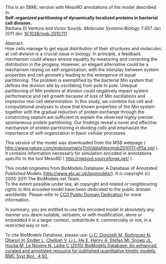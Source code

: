 

This is an SBML version with MesoRD annotations of the model described in:  
**Self-organized partitioning of dynamically localized proteins in bacterial cell division.**   
Barbara Di Ventura and Victor Sourjik. _Molecular Systems Biology_ 7:457 Jan
2011 doi: [10.1038/msb.2010.111](http://dx.doi.org/10.1038/msb.2010.111)

Abstract:  
How cells manage to get equal distribution of their structures and molecules
at cell division is a crucial issue in biology. In principle, a feedback
mechanism could always ensure equality by measuring and correcting the
distribution in the progeny. However, an elegant alternative could be a
mechanism relying on self-organization, with the interplay between system
properties and cell geometry leading to the emergence of equal partitioning.
The problem is exemplified by the bacterial Min system that defines the
division site by oscillating from pole to pole. Unequal partitioning of Min
proteins at division could negatively impact system performance and cell
growth because of loss of Min oscillations and imprecise mid-cell
determination. In this study, we combine live cell and computational analyses
to show that known properties of the Min system together with the gradual
reduction of protein exchange through the constricting septum are sufficient
to explain the observed highly precise spontaneous protein partitioning. Our
findings reveal a novel and effective mechanism of protein partitioning in
dividing cells and emphasize the importance of self-organization in basic
cellular processes.

This version of the model was downloaded from the MSB webpage (
<http://www.nature.com/msb/journal/v7/n1/datafiles/msb2010111-df5a.xml> ). It
contains information necessary for simulation encoded in annotations specific
to the tool MesoRD ( <http://mesord.sourceforge.net/> ).

This model originates from BioModels Database: A Database of Annotated
Published Models (http://www.ebi.ac.uk/biomodels/). It is copyright (c)
2005-2011 The BioModels.net Team.  
To the extent possible under law, all copyright and related or neighbouring
rights to this encoded model have been dedicated to the public domain
worldwide. Please refer to [CC0 Public Domain
Dedication](http://creativecommons.org/publicdomain/zero/1.0/) for more
information.

In summary, you are entitled to use this encoded model in absolutely any
manner you deem suitable, verbatim, or with modification, alone or embedded it
in a larger context, redistribute it, commercially or not, in a restricted way
or not..  
  
To cite BioModels Database, please use: [Li C, Donizelli M, Rodriguez N,
Dharuri H, Endler L, Chelliah V, Li L, He E, Henry A, Stefan MI, Snoep JL,
Hucka M, Le Novère N, Laibe C (2010) BioModels Database: An enhanced, curated
and annotated resource for published quantitative kinetic models. BMC Syst
Biol., 4:92.](http://www.ncbi.nlm.nih.gov/pubmed/20587024)

